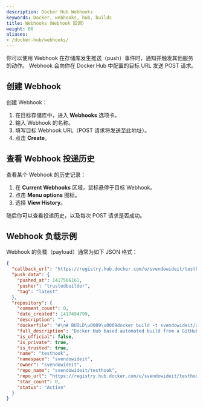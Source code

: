 ```yaml
---
description: Docker Hub Webhooks
keywords: Docker, webhooks, hub, builds
title: Webhooks（Webhook 回调）
weight: 80
aliases:
- /docker-hub/webhooks/
---
```


你可以使用 Webhook 在存储库发生推送（push）事件时，通知并触发其他服务的动作。
Webhook 会向你在 Docker Hub 中配置的目标 URL 发送 POST 请求。

## 创建 Webhook

创建 Webhook：
1. 在目标存储库中，进入 **Webhooks** 选项卡。
2. 输入 Webhook 的名称。
3. 填写目标 Webhook URL（POST 请求将发送至此地址）。
4. 点击 **Create**。

## 查看 Webhook 投递历史

查看某个 Webhook 的历史记录：
1. 在 **Current Webhooks** 区域，鼠标悬停于目标 Webhook。
2. 点击 **Menu options** 图标。
3. 选择 **View History**。

随后你可以查看投递历史，以及每次 POST 请求是否成功。

## Webhook 负载示例

Webhook 的负载（payload）通常为如下 JSON 格式：

```json
{
  "callback_url": "https://registry.hub.docker.com/u/svendowideit/testhook/hook/2141b5bi5i5b02bec211i4eeih0242eg11000a/",
  "push_data": {
    "pushed_at": 1417566161,
    "pusher": "trustedbuilder",
    "tag": "latest"
  },
  "repository": {
    "comment_count": 0,
    "date_created": 1417494799,
    "description": "",
    "dockerfile": "#\n# BUILD\u0009\u0009docker build -t svendowideit/apt-cacher .\n# RUN\u0009\u0009docker run -d -p 3142:3142 -name apt-cacher-run apt-cacher\n#\n# and then you can run containers with:\n# \u0009\u0009docker run -t -i -rm -e http_proxy http://192.168.1.2:3142/ debian bash\n#\nFROM\u0009\u0009ubuntu\n\n\nVOLUME\u0009\u0009[/var/cache/apt-cacher-ng]\nRUN\u0009\u0009apt-get update ; apt-get install -yq apt-cacher-ng\n\nEXPOSE \u0009\u00093142\nCMD\u0009\u0009chmod 777 /var/cache/apt-cacher-ng ; /etc/init.d/apt-cacher-ng start ; tail -f /var/log/apt-cacher-ng/*\n",
    "full_description": "Docker Hub based automated build from a GitHub repo",
    "is_official": false,
    "is_private": true,
    "is_trusted": true,
    "name": "testhook",
    "namespace": "svendowideit",
    "owner": "svendowideit",
    "repo_name": "svendowideit/testhook",
    "repo_url": "https://registry.hub.docker.com/u/svendowideit/testhook/",
    "star_count": 0,
    "status": "Active"
  }
}
```
